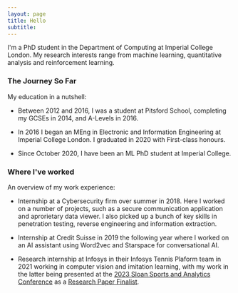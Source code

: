 ```yaml
---
layout: page
title: Hello
subtitle: 
---
```


I'm a PhD student in the Department of Computing at Imperial College London. My research interests range from machine learning, quantitative analysis and reinforcement learning. 


### The Journey So Far

My education in a nutshell:

- Between 2012 and 2016, I was a student at Pitsford School, completing my GCSEs in 2014, and A-Levels in 2016.

- In 2016 I began an MEng in Electronic and Information Engineering at Imperial College London. I graduated in 2020 with First-class honours.

- Since October 2020, I have been an ML PhD student at Imperial College.


### Where I've worked

An overview of my work experience:

- Internship at a Cybersecurity firm over summer in 2018. Here I worked on a number of projects, such as a secure communication application and aprorietary data viewer. I also picked up a bunch of key skills in penetration testing, reverse engineering and information extraction.

- Internship at Credit Suisse in 2019 the following year where I worked on an AI assistant using Word2vec and Starspace for conversational AI. 

- Research internship at Infosys in their Infosys Tennis Plaform team in 2021 working in computer vision and imitation learning, with my work in the latter being presented at the [2023 Sloan Sports and Analytics Conference](https://www.sloansportsconference.com/conference/2023-conference#research-papers) as a [Research Paper Finalist](https://assets-global.website-files.com/5f1af76ed86d6771ad48324b/63ff9b0034e23b2a3055814f_Thinking%20the%20GOAT%20-%20Imitating%20Tennis%20Styles.pdf). 